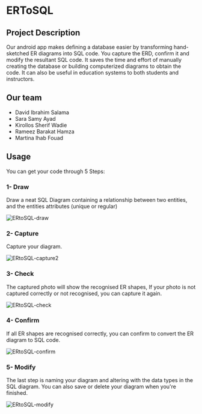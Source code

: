 # ERToSQL

## Project Description
Our android app makes defining a database easier by transforming hand-sketched ER diagrams into SQL code.
You capture the ERD, confirm it and modify the resultant SQL code.
It saves the time and effort of manually creating the database or building computerized diagrams to obtain the code.
It can also be useful in education systems to both students and instructors.
## Our team
* David Ibrahim Salama
* Sara Samy Ayad
* Kirollos Sherif Wadie
* Rameez Barakat Hamza
* Martina Ihab Fouad
## Usage
You can get your code through 5 Steps:
### 1- Draw
Draw a neat SQL Diagram containing a relationship between two entities, and the entities attributes (unique or regular)

![ERtoSQL-draw](https://user-images.githubusercontent.com/33926255/57221804-bf1a6600-7000-11e9-8f3f-e2ed1f1f684a.png)

### 2- Capture
Capture your diagram.

![ERtoSQL-capture2](https://user-images.githubusercontent.com/33926255/57222442-de19f780-7002-11e9-867a-2f6e4d0e6478.png)

### 3- Check
The captured photo will show the recognised ER shapes, If your photo is not captured correctly or not recognised, you can capture it again.

![ERtoSQL-check](https://user-images.githubusercontent.com/33926255/57222484-0c97d280-7003-11e9-8c1e-fcbc328e8527.png)

### 4- Confirm
If all ER shapes are recognised correctly, you can confirm to convert the ER diagram to SQL code.

![ERtoSQL-confirm](https://user-images.githubusercontent.com/33926255/57222544-4b2d8d00-7003-11e9-89e2-98bddc58da66.png)


### 5- Modify
The last step is naming your diagram and altering with the data types in the SQL diagram. You can also save or delete your diagram when you're finished.

![ERtoSQL-modify](https://user-images.githubusercontent.com/33926255/57222593-6ef0d300-7003-11e9-950c-e4d1975a9dc3.png)


